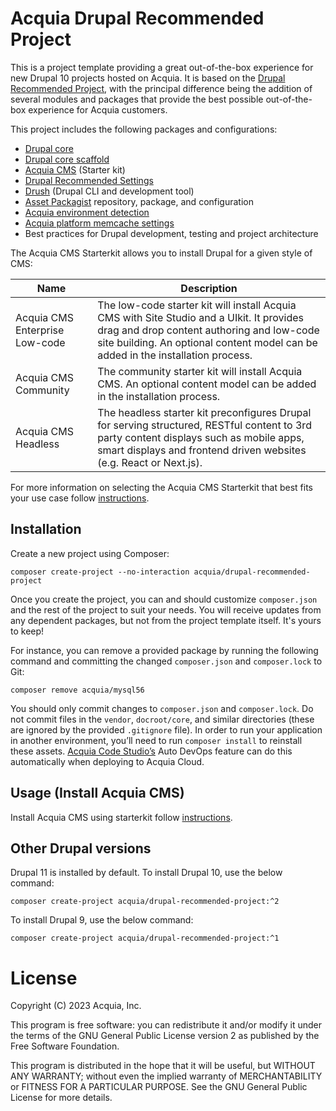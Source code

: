 Acquia Drupal Recommended Project
====

This is a project template providing a great out-of-the-box experience for new
Drupal 10 projects hosted on Acquia. It is based on the [Drupal Recommended
Project](https://github.com/drupal/recommended-project/tree/9.0.x), with the
principal difference being the addition of several modules and packages that
provide the best possible out-of-the-box experience for Acquia customers.

This project includes the following packages and configurations:
* [Drupal core](https://www.drupal.org/project/drupal)
* [Drupal core scaffold](https://www.drupal.org/docs/develop/using-composer/using-drupals-composer-scaffold)
* [Acquia CMS](https://github.com/acquia/acquia-cms-starterkit) (Starter kit)
* [Drupal Recommended Settings](https://github.com/acquia/drupal-recommended-settings)
* [Drush](https://github.com/drush-ops/drush) (Drupal CLI and development tool)
* [Asset Packagist](https://asset-packagist.org/) repository, package, and configuration
* [Acquia environment detection](https://github.com/acquia/drupal-environment-detector)
* [Acquia platform memcache settings](https://github.com/acquia/memcache-settings)
* Best practices for Drupal development, testing and project architecture

The Acquia CMS Starterkit allows you to install Drupal for a given style of CMS:

| Name  | Description |
| ------------- | ------------- |
| Acquia CMS Enterprise Low-code  | The low-code starter kit will install Acquia CMS with Site Studio and a UIkit. It provides drag and drop content authoring and low-code site building. An optional content model can be added in the installation process.  |
| Acquia CMS Community  | The community starter kit will install Acquia CMS. An optional content model can be added in the installation process.  |
| Acquia CMS Headless  | The headless starter kit preconfigures Drupal for serving structured, RESTful content to 3rd party content displays such as mobile apps, smart displays and frontend driven websites (e.g. React or Next.js).  |

For more information on selecting the Acquia CMS Starterkit that best fits your
use case follow
[instructions](https://docs.acquia.com/acquia-cms/install-cms).

## Installation

Create a new project using Composer:
```
composer create-project --no-interaction acquia/drupal-recommended-project
```

Once you create the project, you can and should customize `composer.json` and
the rest of the project to suit your needs. You will receive updates from any
dependent packages, but not from the project template itself. It's yours to
keep!

For instance, you can remove a provided package by running the following command
 and committing the changed `composer.json` and `composer.lock` to Git:
```
composer remove acquia/mysql56
```

You should only commit changes to `composer.json` and `composer.lock`. Do not
commit files in the `vendor`, `docroot/core`, and similar directories (these are
   ignored by the provided `.gitignore` file). In order to run your application
   in another environment, you’ll need to run `composer install` to reinstall
   these assets. [Acquia Code Studio’s](https://docs.acquia.com/code-studio/)
   Auto DevOps feature can do this automatically when deploying to Acquia Cloud.

## Usage (Install Acquia CMS)

Install Acquia CMS using starterkit follow
[instructions](https://docs.acquia.com/acquia-cms/using-split-commands).


## Other Drupal versions

Drupal 11 is installed by default. To install Drupal 10, use the below command:
```
composer create-project acquia/drupal-recommended-project:^2
```
To install Drupal 9, use the below command:
```
composer create-project acquia/drupal-recommended-project:^1
```



# License

Copyright (C) 2023 Acquia, Inc.

This program is free software: you can redistribute it and/or modify it under
the terms of the GNU General Public License version 2 as published by the Free
Software Foundation.

This program is distributed in the hope that it will be useful, but WITHOUT ANY
WARRANTY; without even the implied warranty of MERCHANTABILITY or FITNESS FOR A
PARTICULAR PURPOSE.  See the GNU General Public License for more details.
